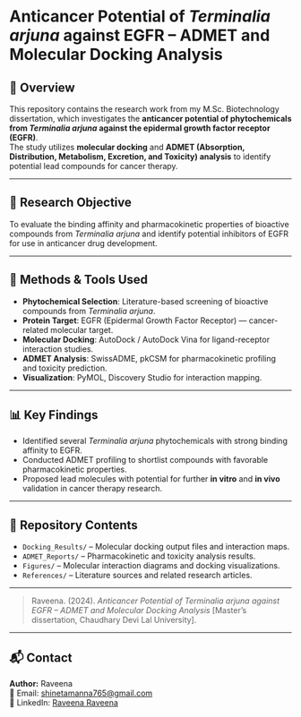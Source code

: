 # Anticancer Potential of *Terminalia arjuna* against EGFR – ADMET and Molecular Docking Analysis

## 📌 Overview
This repository contains the research work from my M.Sc. Biotechnology dissertation, which investigates the **anticancer potential of phytochemicals from _Terminalia arjuna_ against the epidermal growth factor receptor (EGFR)**.  
The study utilizes **molecular docking** and **ADMET (Absorption, Distribution, Metabolism, Excretion, and Toxicity) analysis** to identify potential lead compounds for cancer therapy.

---

## 🎯 Research Objective
To evaluate the binding affinity and pharmacokinetic properties of bioactive compounds from _Terminalia arjuna_ and identify potential inhibitors of EGFR for use in anticancer drug development.

---

## 🔬 Methods & Tools Used
- **Phytochemical Selection**: Literature-based screening of bioactive compounds from _Terminalia arjuna_.
- **Protein Target**: EGFR (Epidermal Growth Factor Receptor) — cancer-related molecular target.
- **Molecular Docking**: AutoDock / AutoDock Vina for ligand-receptor interaction studies.
- **ADMET Analysis**: SwissADME, pkCSM for pharmacokinetic profiling and toxicity prediction.
- **Visualization**: PyMOL, Discovery Studio for interaction mapping.

---

## 📊 Key Findings
- Identified several _Terminalia arjuna_ phytochemicals with strong binding affinity to EGFR.
- Conducted ADMET profiling to shortlist compounds with favorable pharmacokinetic properties.
- Proposed lead molecules with potential for further **in vitro** and **in vivo** validation in cancer therapy research.

---

## 📂 Repository Contents
- `Docking_Results/` – Molecular docking output files and interaction maps.
- `ADMET_Reports/` – Pharmacokinetic and toxicity analysis results.
- `Figures/` – Molecular interaction diagrams and docking visualizations.
- `References/` – Literature sources and related research articles.

---

> Raveena. (2024). _Anticancer Potential of Terminalia arjuna against EGFR – ADMET and Molecular Docking Analysis_ [Master’s dissertation, Chaudhary Devi Lal University].

---

## 📬 Contact
**Author:** Raveena  
📧 Email: shinetamanna765@gmail.com  
🔗 LinkedIn: [Raveena Raveena](https://www.linkedin.com/in/raveena-raveena-1972881ab)
